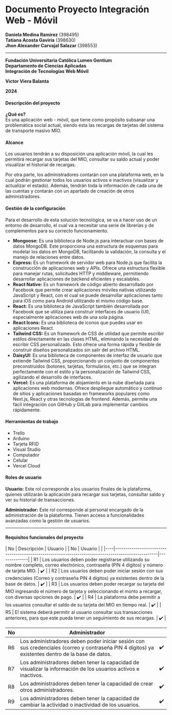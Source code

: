 # Documento Proyecto Integración Web - Móvil

**Daniela Medina Ramirez** (398495)  
**Tatiana Acosta Gaviria** (398630)  
**Jhon Alexander Carvajal Salazar** (398553)  

---

**Fundación Universitaria Católica Lumen Gentium**  
**Departamento de Ciencias Aplicadas**  
**Integración de Tecnologías Web Móvil**  

**Victor Viera Balanta**  

**2024**

#### Descripción del proyecto

**¿Qué es?**  
Es una aplicación web - móvil, que tiene como propósito subsanar una problemática social actual, siendo esta las recargas de tarjetas del sistema de transporte masivo MÍO.

#### Alcance
Los usuarios tendrán a su disposición una aplicación móvil, la cual les permitirá recargar sus tarjetas del MIO, consultar su saldo actual y poder visualizar el historial de recargas.

Por otra parte, los administradores contarán con una plataforma web, en la cual podrán gestionar todos los usuarios activos e inactivos (visualizar y actualizar el estado). Además, tendrán toda la información de cada una de las cuentas y contarán con un apartado de creación de otros administradores.

#### Gestión de la configuración 
Para el desarrollo de esta solución tecnológica, se va a hacer uso de un entorno de desarrollo, el cual va a necesitar una serie de librerías y de complementos para su correcto funcionamiento. 

- **Mongoose:** Es una biblioteca de Node.js para interactuar con bases de datos MongoDB. Este proporciona una estructura de esquemas para modelar los datos en MongoDB, facilitando la validación, la consulta y el manejo de relaciones entre datos.
- **Express:** Es un framework de servidor web para Node.js que facilita la construcción de aplicaciones web y APIs. Ofrece una estructura flexible para manejar rutas, solicitudes HTTP y middleware, permitiendo desarrollar aplicaciones de backend eficientes y escalables.
- **React Native:** Es un framework de código abierto desarrollado por Facebook que permite crear aplicaciones móviles nativas utilizando JavaScript y React, con el cual se puede desarrollar aplicaciones tanto para iOS como para Android utilizando el mismo código base.
- **React:** Es una biblioteca de JavaScript también desarrollada por Facebook que se utiliza para construir interfaces de usuario (UI), especialmente aplicaciones web de una sola página.
- **React Icons:** Es una biblioteca de iconos que puedes usar en aplicaciones React.
- **Tailwind CSS:** Es un framework de CSS de utilidad que permite escribir estilos directamente en las clases HTML, eliminando la necesidad de escribir CSS personalizado. Esto ofrece una forma rápida y flexible de construir diseños personalizados sin salir del archivo HTML.
- **DaisyUI:** Es una biblioteca de componentes de interfaz de usuario que extiende Tailwind CSS, proporcionando un conjunto de componentes preconstruidos (botones, tarjetas, formularios, etc.) que se integran perfectamente con el estilo y la personalización de Tailwind CSS, agilizando el desarrollo de interfaces.
- **Vercel:** Es una plataforma de alojamiento en la nube diseñada para aplicaciones web modernas. Ofrece despliegue automático y continuo de sitios y aplicaciones basadas en frameworks populares como Next.js, React y otras tecnologías de frontend. Además, permite una fácil integración con GitHub y GitLab para implementar cambios rápidamente.

#### Herramientas de trabajo
- Trello
- Arduino
- Tarjeta RFID
- Visual Studio
- Computador
- Celular
- Vercel Cloud

#### Roles de usuario

**Usuario:** Este rol corresponde a los usuarios finales de la plataforma, quienes utilizarán la aplicación para recargar sus tarjetas, consultar saldo y ver su historial de transacciones.

**Administrador:** Este rol corresponde al personal encargado de la administración de la plataforma. Tienen acceso a funcionalidades avanzadas como la gestión de usuarios.

---

#### Requisitos funcionales del proyecto

| No | Descripción                                                                                       | Usuario      |
| No | Usuario                                                                                       |      |
|----|---------------------------------------------------------------------------------------------------|--------------|
| R1 | Los usuarios deben poder registrarse utilizando su nombre completo, correo electrónico, contraseña (PIN 4 dígitos) y número de tarjeta MIO. | ✔️           |
| R2 | Los usuarios deben poder iniciar sesión con sus credenciales (Correo y contraseña PIN 4 dígitos) ya existentes dentro de la base de datos. | ✔️           |
| R3 | Los usuarios deben poder recargar su tarjeta del MIO ingresando el número de tarjeta y seleccionando el monto a recargar, con diversas opciones de pago. | ✔️           |
| R4 | La plataforma debe permitir a los usuarios consultar el saldo de su tarjeta del MIO en tiempo real. | ✔️           |
| R5 | El sistema deberá permitir al usuario consultar sus transacciones anteriores, para que este pueda tener un seguimiento de sus recargas. | ✔️           |

| No | Administrador                                                                                       |  |
|----|---------------------------------------------------------------------------------------------------|---------------|
| R6 | Los administradores deben poder iniciar sesión con sus credenciales (correo y contraseña PIN 4 dígitos) ya existentes dentro de la base de datos. | ✔️            |
| R7 | Los administradores deben tener la capacidad de visualizar la información de los usuarios activos e inactivos. | ✔️            |
| R8 | Los administradores deben tener la capacidad de crear otros administradores.                      | ✔️            |
| R9 | Los administradores deben tener la capacidad de cambiar la actividad o inactividad de los usuarios. | ✔️            |
